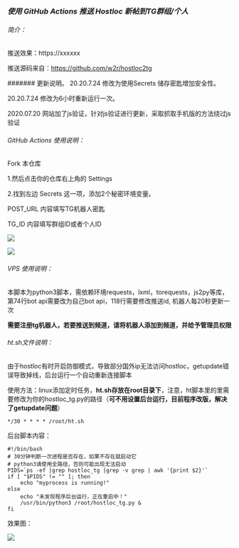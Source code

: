 ### ***使用 GitHub Actions 推送 Hostloc 新帖到TG群组/个人***

###### 简介：

推送效果：https://xxxxxx

推送源码来自：https://github.com/w2r/hostloc2tg


####### 更新说明。
20.20.7.24 修改为使用Secrets 储存密匙增加安全性。

20.20.7.24 修改为6小时重新运行一次。

2020.07.20 网站加了js验证，针对js验证进行更新，采取抓取手机版的方法绕过js验证

###### GitHub Actions 使用说明：
Fork 本仓库 

1.然后点击你的仓库右上角的 Settings 

2.找到左边 Secrets 这一项，添加2个秘密环境变量。

POST_URL 内容填写TG机器人密匙

TG_ID 内容填写群组ID或者个人ID



![](https://cdn.jsdelivr.net/gh/lzw981731/img/2020/07/24/ccea.png)

![](https://cdn.jsdelivr.net/gh/lzw981731/img/2020/07/24/a9e7.png)

###### VPS 使用说明：
本脚本为python3脚本，需依赖环境requests，lxml，torequests，js2py等库，第74行bot api需要改为自己bot api，118行需要修改推送id, 机器人每20秒更新一次

**需要注册tg机器人，若要推送到频道，请将机器人添加到频道，并给予管理员权限**

###### ht.sh文件说明：

由于hostloc有时开启防御模式，导致部分国外ip无法访问hostloc，getupdate错误导致掉线，后台运行一个自动重新连接脚本

使用方法：linux添加定时任务，**ht.sh存放在root目录下**，注意，ht脚本里的里需要修改为你的hostloc_tg.py的路径（**可不用设置后台运行，目前程序改版，解决了getupdate问题**）

~~~
*/30 * * * * /root/ht.sh
~~~
后台脚本内容：

~~~
#!/bin/bash
# 30分钟判断一次进程是否存在，如果不存在就启动它
# python3请使用全路径，否则可能出现无法启动
PIDS=`ps -ef |grep hostloc_tg |grep -v grep | awk '{print $2}'`
if [ "$PIDS" != "" ]; then
	echo "myprocess is running!"
else
	echo "未发现程序后台运行，正在重启中！"
	/usr/bin/python3 /root/hostloc_tg.py &
fi
~~~

效果图：

![](https://cdn.jsdelivr.net/gh/lzw981731/img/2020/07/24/407b.png)



